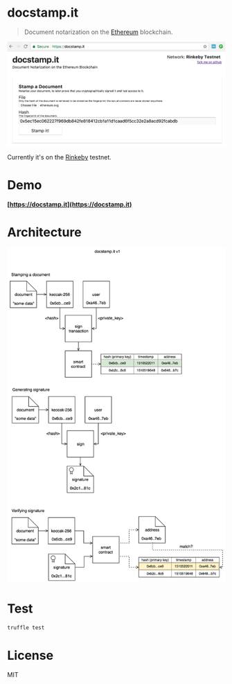 # docstamp.it

> Document notarization on the [Ethereum](https://ethereum.org/) blockchain.

<a href="https://docstamp.it"><img src="./public/assets/screenshot.png" width="700" /></a>

Currently it's on the [Rinkeby](https://www.rinkeby.io) testnet.

# Demo

**[https://docstamp.it](https://docstamp.it)**

# Architecture

<img src="./public/assets/diagrams/docstampit.png" width="600" /></a>

# Test

```bash
truffle test
```

# License

MIT
